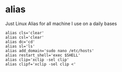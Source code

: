 # alias

Just Linux Alias for all machine I use on a daily bases
```
alias cls='clear'
alias csl='clear'
alias dc='cd'
alias sl='ls'
alias add_domain='sudo nano /etc/hosts'
alias restart_shell='exec $SHELL'
alias clip='xclip -sel clip'
alias clipf='xclip -sel clip <'
```